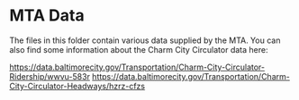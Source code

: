 # MTA Data

The files in this folder contain various data supplied by the MTA. You can also
find some information about the Charm City Circulator data here:

https://data.baltimorecity.gov/Transportation/Charm-City-Circulator-Ridership/wwvu-583r
https://data.baltimorecity.gov/Transportation/Charm-City-Circulator-Headways/hzrz-cfzs